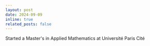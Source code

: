```yaml
---
layout: post
date: 2024-09-09
inline: true
related_posts: false
---
```


Started a Master's in Applied Mathematics at Université Paris Cité